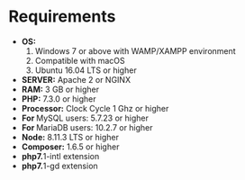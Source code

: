# Requirements

- <b>OS:</b>
  1. Windows 7 or above with WAMP/XAMPP environment
  2. Compatible with macOS
  3. Ubuntu 16.04 LTS or higher
- <b>SERVER:</b> Apache 2 or NGINX
- <b>RAM:</b> 3 GB or higher
- <b>PHP:</b> 7.3.0 or higher
- <b>Processor:</b> Clock Cycle 1 Ghz or higher
- <b>For </b>MySQL users: 5.7.23 or higher
- <b>For </b>MariaDB users: 10.2.7 or higher
- <b>Node:</b> 8.11.3 LTS or higher
- <b>Composer:</b> 1.6.5 or higher
- <b>php7.</b>1-intl extension
- <b>php7.</b>1-gd extension
